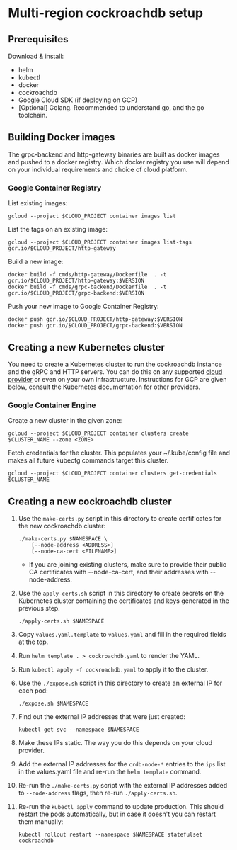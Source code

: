 # Multi-region cockroachdb setup

## Prerequisites

Download & install:

*   helm
*   kubectl
*   docker
*   cockroachdb
*   Google Cloud SDK (if deploying on GCP)
*   [Optional] Golang. Recommended to understand go, and the go toolchain.


## Building Docker images

The grpc-backend and http-gateway binaries are built as docker images and pushed
to a docker registry.  Which docker registry you use will depend on your
individual requirements and choice of cloud platform.

### Google Container Registry

List existing images:

    gcloud --project $CLOUD_PROJECT container images list

List the tags on an existing image:

    gcloud --project $CLOUD_PROJECT container images list-tags gcr.io/$CLOUD_PROJECT/http-gateway

Build a new image:

    docker build -f cmds/http-gateway/Dockerfile  . -t gcr.io/$CLOUD_PROJECT/http-gateway:$VERSION
    docker build -f cmds/grpc-backend/Dockerfile  . -t gcr.io/$CLOUD_PROJECT/grpc-backend:$VERSION

Push your new image to Google Container Registry:

    docker push gcr.io/$CLOUD_PROJECT/http-gateway:$VERSION
    docker push gcr.io/$CLOUD_PROJECT/grpc-backend:$VERSION


## Creating a new Kubernetes cluster

You need to create a Kubernetes cluster to run the cockroachdb instance and the
gRPC and HTTP servers.  You can do this on any supported
[cloud provider](https://kubernetes.io/docs/concepts/cluster-administration/cloud-providers/)
or even on your own infrastructure.  Instructions for GCP are given below,
consult the Kubernetes documentation for other providers.

### Google Container Engine

Create a new cluster in the given zone:

    gcloud --project $CLOUD_PROJECT container clusters create $CLUSTER_NAME --zone <ZONE>

Fetch credentials for the cluster.  This populates your \~/.kube/config file
and makes all future kubecfg commands target this cluster.

    gcloud --project $CLOUD_PROJECT container clusters get-credentials $CLUSTER_NAME


## Creating a new cockroachdb cluster

1.  Use the `make-certs.py` script in this directory to create certificates for
    the new cockroachdb cluster:

        ./make-certs.py $NAMESPACE \
            [--node-address <ADDRESS>]
            [--node-ca-cert <FILENAME>]

    *   If you are joining existing clusters, make sure to provide their public
        CA certificates with --node-ca-cert, and their addresses with
        --node-address.

1.  Use the `apply-certs.sh` script in this directory to create secrets on the
    Kubernetes cluster containing the certificates and keys generated in the
    previous step.

        ./apply-certs.sh $NAMESPACE

1.  Copy `values.yaml.template` to `values.yaml` and fill in the required fields
    at the top.
1.  Run `helm template . > cockroachdb.yaml` to render the YAML.
1.  Run `kubectl apply -f cockroachdb.yaml` to apply it to the cluster.
1.  Use the `./expose.sh` script in this directory to create an external IP for
    each pod:

        ./expose.sh $NAMESPACE

1.  Find out the external IP addresses that were just created:

        kubectl get svc --namespace $NAMESPACE

1.  Make these IPs static.  The way you do this depends on your cloud provider.
1.  Add the external IP addresses for the `crdb-node-*` entries to the `ips`
    list in the values.yaml file and re-run the `helm template` command.
1.  Re-run the `./make-certs.py` script with the external IP addresses added to
    `--node-address` flags, then re-run `./apply-certs.sh`.
1.  Re-run the `kubectl apply` command to update production.  This should
    restart the pods automatically, but in case it doesn't you can restart them
    manually:

        kubectl rollout restart --namespace $NAMESPACE statefulset cockroachdb
